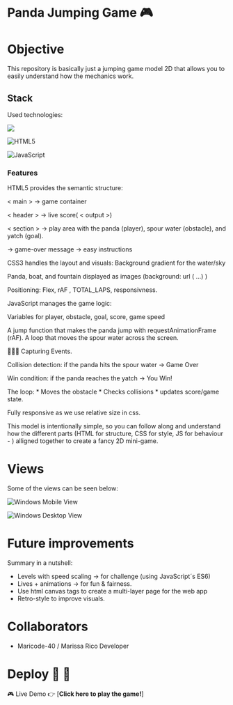 
# Panda Jumping Game 🎮

# Objective

This repository is basically just a jumping game model 2D that allows you to easily understand how the mechanics work. 

## Stack

Used technologies:

<a href="https://developer.mozilla.org/es/docs/Web/CSS">
<img src= "https://user-images.githubusercontent.com/121863208/227808642-a8dcfecb-74b9-4796-8b2b-7bfe5cf1b4ba.svg"/>
</a>

![HTML5](https://img.shields.io/badge/html5-%23E34F26.svg?style=for-the-badge&logo=html5&logoColor=white)

![JavaScript](https://img.shields.io/badge/javascript-%23323330.svg?style=for-the-badge&logo=javascript&logoColor=%23F7DF1E)


### Features

HTML5 provides the semantic structure:

 < main > → game container

< header > → live score( < output >)

< section > → play area with the panda (player), spour water (obstacle), and yatch (goal).

 → game-over message
 → easy instructions 

CSS3 handles the layout and visuals: Background gradient for the water/sky

Panda, boat, and fountain displayed as images (background: url ( ...) )

Positioning: Flex, rAF , TOTAL_LAPS, responsivness.

JavaScript manages the game logic:

Variables for player, obstacle, goal, score, game speed

A jump function that makes the panda jump with requestAnimationFrame (rAF). 
A loop that moves the spour water across the screen.

👩🏽‍💻 Capturing Events.

Collision detection: if the panda hits the spour water → Game Over

Win condition: if the panda reaches the yatch → You Win!

The loop:  * Moves the obstacle * Checks collisions * updates score/game state. 

Fully responsive as we use relative size in css.

This model is intentionally simple, so you can follow along and understand how the different parts (HTML for structure, CSS for style, JS for behaviour - ) alligned together to create a fancy 2D mini-game.

# Views 

Some of the views can be seen  below: 

![Windows Mobile View](#)

![Windows Desktop View](#)

# Future improvements 

Summary in a nutshell:

- Levels with speed scaling → for challenge (using JavaScript´s ES6)
- Lives + animations → for fun & fairness.
- Use html canvas tags to create a multi-layer page for the web app
- Retro-style to improve visuals. 

# Collaborators 
- Maricode-40 / Marissa Rico Developer 

# Deploy 🚀 🚀 
 🎮 Live Demo 
👉 [**Click here to play the game!**]


